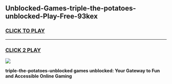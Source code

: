 
## Unblocked-Games-triple-the-potatoes-unblocked-Play-Free-93kex
<h3>
<a href="https://premium76.site?title=triple-the-potatoes-unblocked&ref=23A">CLICK TO PLAY</a></h3>
<hr>

<h3>
<a href="https://premium76.site?title=triple-the-potatoes-unblocked&ref=23A">CLICK 2 PLAY</a>
  
</h3>

<a href="https://premium76.site?title=triple-the-potatoes-unblocked&ref=23A"><img src="https://clearcache.store/games.png"></a>


**triple-the-potatoes-unblocked games unblocked: Your Gateway to Fun and Accessible Online Gaming**
